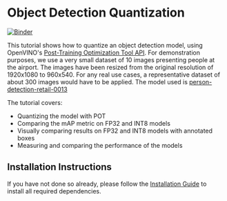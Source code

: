 # Object Detection Quantization

[![Binder](https://mybinder.org/badge_logo.svg)](https://mybinder.org/v2/gh/openvinotoolkit/openvino_notebooks/HEAD?filepath=notebooks%2F111-detection-quantization%2F111-detection-quantization.ipynb)

This tutorial shows how to quantize an object detection model, using OpenVINO's
[Post-Training Optimization Tool
API](https://docs.openvino.ai/2021.4/pot_compression_api_README.html).
For demonstration purposes, we use a very small dataset of 10 images presenting people at the airport. The images have been resized from the original resolution of 1920x1080 to 960x540. For any real use cases, a representative dataset of about 300 images would have to be applied.
The model used is [person-detection-retail-0013](
https://github.com/openvinotoolkit/open_model_zoo/tree/master/models/intel/person-detection-retail-0013)

The tutorial covers:

- Quantizing the model with POT
- Comparing the mAP metric on FP32 and INT8 models
- Visually comparing results on FP32 and INT8 models with annotated boxes
- Measuring and comparing the performance of the models

## Installation Instructions

If you have not done so already, please follow the [Installation Guide](../../README.md) to install all required dependencies.

